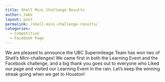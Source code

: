 ```yaml
---
title: Shell Mini Challenge Results
author: Jake
layout: post
permalink: /shell-mini-challenge-results/
categories:
  - Competition
  - Facebook Page
---
```

We are pleased to announce the UBC Supermileage Team has won two of Shell&#8217;s Mini-challenges! We came first in both the Learning Event and the Facebook challenge, and a big thank you goes out to everyone who Liked our page and visited our Learning Event in the rain. Let&#8217;s keep the winning streak going when we get to Houston!